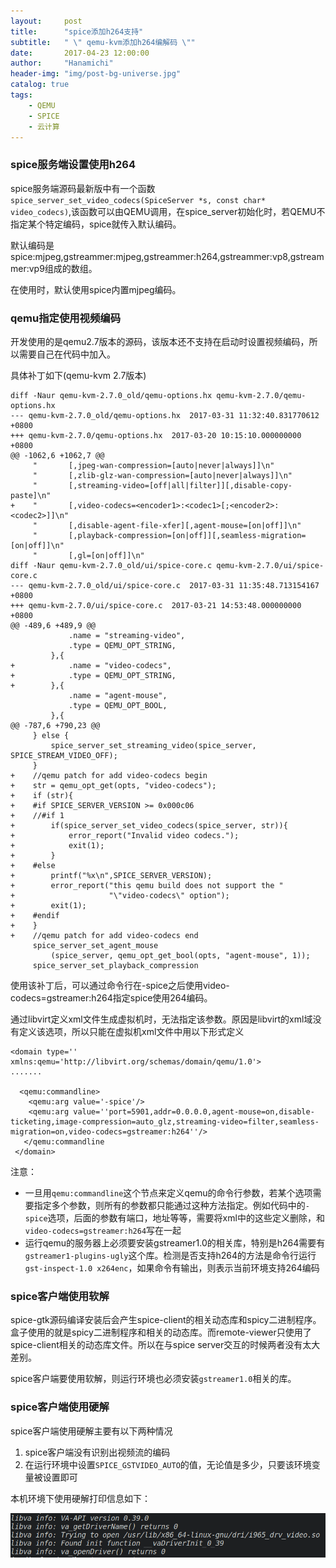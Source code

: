 ```yaml
---
layout:     post
title:      "spice添加h264支持"
subtitle:   " \" qemu-kvm添加h264编解码 \""
date:       2017-04-23 12:00:00
author:     "Hanamichi"
header-img: "img/post-bg-universe.jpg"
catalog: true
tags:
    - QEMU
    - SPICE
    - 云计算
---
```



### spice服务端设置使用h264

spice服务端源码最新版中有一个函数`spice_server_set_video_codecs(SpiceServer *s, const char* video_codecs)`,该函数可以由QEMU调用，在spice_server初始化时，若QEMU不指定某个特定编码，spice就传入默认编码。

默认编码是spice:mjpeg,gstreammer:mjpeg,gstreammer:h264,gstreammer:vp8,gstreammer:vp9组成的数组。

在使用时，默认使用spice内置mjpeg编码。

### qemu指定使用视频编码

开发使用的是qemu2.7版本的源码，该版本还不支持在启动时设置视频编码，所以需要自己在代码中加入。

具体补丁如下(qemu-kvm 2.7版本)

```
diff -Naur qemu-kvm-2.7.0_old/qemu-options.hx qemu-kvm-2.7.0/qemu-options.hx
--- qemu-kvm-2.7.0_old/qemu-options.hx	2017-03-31 11:32:40.831770612 +0800
+++ qemu-kvm-2.7.0/qemu-options.hx	2017-03-20 10:15:10.000000000 +0800
@@ -1062,6 +1062,7 @@
     "       [,jpeg-wan-compression=[auto|never|always]]\n"
     "       [,zlib-glz-wan-compression=[auto|never|always]]\n"
     "       [,streaming-video=[off|all|filter]][,disable-copy-paste]\n"
+    "       [,video-codecs=<encoder1>:<codec1>[;<encoder2>:<codec2>]]\n"
     "       [,disable-agent-file-xfer][,agent-mouse=[on|off]]\n"
     "       [,playback-compression=[on|off]][,seamless-migration=[on|off]]\n"
     "       [,gl=[on|off]]\n"
diff -Naur qemu-kvm-2.7.0_old/ui/spice-core.c qemu-kvm-2.7.0/ui/spice-core.c
--- qemu-kvm-2.7.0_old/ui/spice-core.c	2017-03-31 11:35:48.713154167 +0800
+++ qemu-kvm-2.7.0/ui/spice-core.c	2017-03-21 14:53:48.000000000 +0800
@@ -489,6 +489,9 @@
             .name = "streaming-video",
             .type = QEMU_OPT_STRING,
         },{
+            .name = "video-codecs",
+            .type = QEMU_OPT_STRING, 
+        },{
             .name = "agent-mouse",
             .type = QEMU_OPT_BOOL,
         },{
@@ -787,6 +790,23 @@
     } else {
         spice_server_set_streaming_video(spice_server, SPICE_STREAM_VIDEO_OFF);
     }
+    //qemu patch for add video-codecs begin
+    str = qemu_opt_get(opts, "video-codecs");
+    if (str){
+    #if SPICE_SERVER_VERSION >= 0x000c06
+    //#if 1
+        if(spice_server_set_video_codecs(spice_server, str)){
+            error_report("Invalid video codecs.");
+            exit(1);
+        }
+    #else
+        printf("%x\n",SPICE_SERVER_VERSION);
+        error_report("this qemu build does not support the "
+                     "\"video-codecs\" option");
+        exit(1);
+    #endif
+    }
+    //qemu patch for add video-codecs end
     spice_server_set_agent_mouse
         (spice_server, qemu_opt_get_bool(opts, "agent-mouse", 1));
     spice_server_set_playback_compression

```

使用该补丁后，可以通过命令行在-spice之后使用video-codecs=gstreamer:h264指定spice使用264编码。

通过libvirt定义xml文件生成虚拟机时，无法指定该参数。原因是libvirt的xml域没有定义该选项，所以只能在虚拟机xml文件中用以下形式定义
```
<domain type='' xmlns:qemu='http://libvirt.org/schemas/domain/qemu/1.0'>
.......

  <qemu:commandline>
    <qemu:arg value='-spice'/>
    <qemu:arg value=''port=5901,addr=0.0.0.0,agent-mouse=on,disable-ticketing,image-compression=auto_glz,streaming-video=filter,seamless-migration=on,video-codecs=gstreamer:h264''/>
   </qemu:commandline
 </domain>
```

注意：
* 一旦用`qemu:commandline`这个节点来定义qemu的命令行参数，若某个选项需要指定多个参数，则所有的参数都只能通过这种方法指定。例如代码中的`-spice`选项，后面的参数有端口，地址等等，需要将xml中的这些定义删除，和`video-codecs=gstreamer:h264`写在一起
* 运行qemu的服务器上必须要安装gstreamer1.0的相关库，特别是h264需要有`gstreamer1-plugins-ugly`这个库。检测是否支持h264的方法是命令行运行`gst-inspect-1.0 x264enc`，如果命令有输出，则表示当前环境支持264编码

### spice客户端使用软解

spice-gtk源码编译安装后会产生spice-client的相关动态库和spicy二进制程序。盒子使用的就是spicy二进制程序和相关的动态库。而remote-viewer只使用了spice-client相关的动态库文件。所以在与spice server交互的时候两者没有太大差别。

spice客户端要使用软解，则运行环境也必须安装`gstreamer1.0`相关的库。

### spice客户端使用硬解

spice客户端使用硬解主要有以下两种情况
1. spice客户端没有识别出视频流的编码
2. 在运行环境中设置`SPICE_GSTVIDEO_AUTO`的值，无论值是多少，只要该环境变量被设置即可

本机环境下使用硬解打印信息如下：

![硬解打印信息](https://github.com/x893675/MarkDownPhotos/raw/master/vaapi_normol.png)